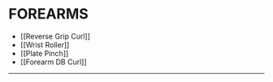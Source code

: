 # FOREARMS
- [[Reverse Grip Curl]]
- [[Wrist Roller]]
- [[Plate Pinch]]
- [[Forearm DB Curl]]
- - - 
